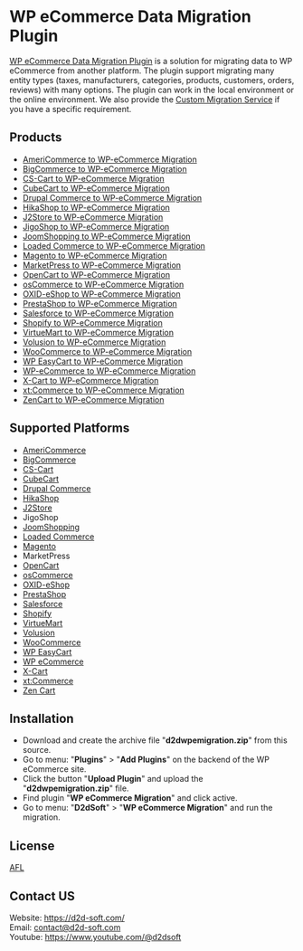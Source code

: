 # WP eCommerce Data Migration Plugin
[WP eCommerce Data Migration Plugin](https://d2d-soft.com/28-wp-ecommerce-migration) is a solution for migrating data to WP eCommerce from another platform. The plugin support migrating many entity types (taxes, manufacturers, categories, products, customers, orders, reviews) with many options. The plugin can work in the local environment or the online environment. We also provide the [Custom Migration Service](https://d2d-soft.com/migration-services/296-data-migration-customization.html) if you have a specific requirement. 

## Products
- [AmeriCommerce to WP-eCommerce Migration](https://d2d-soft.com/wp-ecommerce-migration/785-7262-americommerce-to-wp-ecommerce-migration-plugin.html#/72-entities-1000)
- [BigCommerce to WP-eCommerce Migration](https://d2d-soft.com/wp-ecommerce-migration/427-1737-bigcommerce-to-wp-ecommerce-migration-plugin.html#/72-entities-1000)
- [CS-Cart to WP-eCommerce Migration](https://d2d-soft.com/wp-ecommerce-migration/330-1417-cs-cart-to-wp-ecommerce-migration-plugin.html#/72-entities-1000)
- [CubeCart to WP-eCommerce Migration](https://d2d-soft.com/wp-ecommerce-migration/96-402-cubecart-to-wp-ecommerce-migration-plugin.html#/72-entities-1000)
- [Drupal Commerce to WP-eCommerce Migration](https://d2d-soft.com/wp-ecommerce-migration/367-drupal-commerce-to-wp-ecommerce-migration-service.html)
- [HikaShop to WP-eCommerce Migration](https://d2d-soft.com/wp-ecommerce-migration/454-1867-hikashop-to-wp-ecommerce-migration-plugin.html#/72-entities-1000)
- [J2Store to WP-eCommerce Migration](https://d2d-soft.com/wp-ecommerce-migration/497-2062-j2store-to-wp-ecommerce-migration-plugin.html#/72-entities-1000)
- [JigoShop to WP-eCommerce Migration](https://d2d-soft.com/wp-ecommerce-migration/556-2337-jigoshop-to-wp-ecommerce-migration-plugin.html#/72-entities-1000)
- [JoomShopping to WP-eCommerce Migration](https://d2d-soft.com/wp-ecommerce-migration/606-2577-joomshopping-to-wp-ecommerce-migration-plugin.html#/72-entities-1000)
- [Loaded Commerce to WP-eCommerce Migration](https://d2d-soft.com/wp-ecommerce-migration/97-407-loaded-to-wp-ecommerce-migration-plugin.html#/72-entities-1000)
- [Magento to WP-eCommerce Migration](https://d2d-soft.com/wp-ecommerce-migration/98-412-magento-to-wp-ecommerce-migration-plugin.html#/72-entities-1000)
- [MarketPress to WP-eCommerce Migration](https://d2d-soft.com/wp-ecommerce-migration/581-2457-marketpress-to-wp-ecommerce-migration-plugin.html#/72-entities-1000)
- [OpenCart to WP-eCommerce Migration](https://d2d-soft.com/wp-ecommerce-migration/99-417-opencart-to-wp-ecommerce-migration-plugin.html#/72-entities-1000)
- [osCommerce to WP-eCommerce Migration](https://d2d-soft.com/wp-ecommerce-migration/100-422-oscommerce-to-wp-ecommerce-migration-plugin.html#/72-entities-1000)
- [OXID-eShop to WP-eCommerce Migration](https://d2d-soft.com/wp-ecommerce-migration/101-427-oxid-eshop-to-wp-ecommerce-migration-plugin.html#/72-entities-1000)
- [PrestaShop to WP-eCommerce Migration](https://d2d-soft.com/wp-ecommerce-migration/102-432-prestashop-to-wp-ecommerce-migration-plugin.html#/72-entities-1000)
- [Salesforce to WP-eCommerce Migration](https://d2d-soft.com/wp-ecommerce-migration/733-6891-salesforce-to-wp-ecommerce-migration-plugin.html#/72-entities-1000)
- [Shopify to WP-eCommerce Migration](https://d2d-soft.com/wp-ecommerce-migration/389-1552-shopify-to-wp-ecommerce-migration-plugin.html#/72-entities-1000)
- [VirtueMart to WP-eCommerce Migration](https://d2d-soft.com/wp-ecommerce-migration/103-437-virtuemart-to-wp-ecommerce-migration-plugin.html#/72-entities-1000)
- [Volusion to WP-eCommerce Migration](https://d2d-soft.com/wp-ecommerce-migration/655-6077-volusion-to-wp-ecommerce-migration-plugin.html#/72-entities-1000)
- [WooCommerce to WP-eCommerce Migration](https://d2d-soft.com/wp-ecommerce-migration/104-442-woocommerce-to-wp-ecommerce-migration-plugin.html#/72-entities-1000)
- [WP EasyCart to WP-eCommerce Migration](https://d2d-soft.com/wp-ecommerce-migration/681-6352-wpeasycart-to-wp-ecommerce-migration-plugin.html#/72-entities-1000)
- [WP-eCommerce to WP-eCommerce Migration](https://d2d-soft.com/wp-ecommerce-migration/105-447-wp-ecommerce-to-wp-ecommerce-migration-plugin.html#/72-entities-1000)
- [X-Cart to WP-eCommerce Migration](https://d2d-soft.com/wp-ecommerce-migration/106-452-x-cart-to-wp-ecommerce-migration-plugin.html#/72-entities-1000)
- [xt:Commerce to WP-eCommerce Migration](https://d2d-soft.com/wp-ecommerce-migration/107-457-xtcommerce-to-wp-ecommerce-migration-plugin.html#/72-entities-1000)
- [ZenCart to WP-eCommerce Migration](https://d2d-soft.com/wp-ecommerce-migration/108-462-zencart-to-wp-ecommerce-migration-plugin.html#/72-entities-1000)

## Supported Platforms
- [AmeriCommerce](https://www.americommerce.com/)
- [BigCommerce](https://www.bigcommerce.com/)
- [CS-Cart](https://www.cs-cart.com/)
- [CubeCart](https://www.cubecart.com/)
- [Drupal Commerce](https://drupalcommerce.org/)
- [HikaShop](https://www.hikashop.com/)
- [J2Store](https://www.j2store.org/)
- JigoShop
- [JoomShopping](https://extensions.joomla.org/extension/joomshopping/)
- [Loaded Commerce](https://loadedcommerce.com/)
- [Magento](https://magento.com/)
- MarketPress
- [OpenCart](https://www.opencart.com/)
- [osCommerce](https://www.oscommerce.com/)
- [OXID-eShop](https://www.oxid-esales.com)
- [PrestaShop](https://www.prestashop.com)
- [Salesforce](https://www.salesforce.com/)
- [Shopify](https://www.shopify.com/)
- [VirtueMart](https://virtuemart.net/)
- [Volusion](https://volusion.com/)
- [WooCommerce](https://woocommerce.com/)
- [WP EasyCart](https://www.wpeasycart.com/)
- [WP eCommerce](https://wpecommerce.org/)
- [X-Cart](https://www.x-cart.com/)
- [xt:Commerce](https://www.xt-commerce.com/)
- [Zen Cart](https://www.zen-cart.com/)

## Installation
- Download and create the archive file "**d2dwpemigration.zip**" from this source.
- Go to menu: "**Plugins**" > "**Add Plugins**" on the backend of the WP eCommerce site.
- Click the button "**Upload Plugin**" and upload the "**d2dwpemigration.zip**" file.
- Find plugin "**WP eCommerce Migration**" and click active.
- Go to menu: "**D2dSoft**" > "**WP eCommerce Migration**" and run the migration.

## License

[AFL](https://d2d-soft.com/license/AFL.txt)

## Contact US
Website: https://d2d-soft.com/ \
Email: contact@d2d-soft.com \
Youtube: https://www.youtube.com/@d2dsoft 
